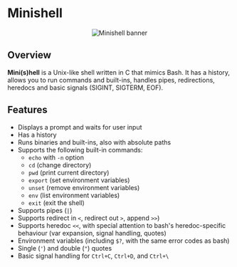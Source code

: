 # Minishell

<p align="center">
<img src="https://github.com/user-attachments/assets/fb4c5361-65d3-43af-8634-f9dae24e1636" alt="Minishell banner"/>
</p>

## Overview

**Mini(s)hell** is a Unix-like shell written in C that mimics Bash. It has a history, allows you to run commands and built-ins, handles pipes, redirections, heredocs and basic signals (SIGINT, SIGTERM, EOF).

## Features

- Displays a prompt and waits for user input
- Has a history
- Runs binaries and built-ins, also with absolute paths
- Supports the following built-in commands:
  - `echo` with `-n` option
  - `cd` (change directory)
  - `pwd` (print current directory)
  - `export` (set environment variables)
  - `unset` (remove environment variables)
  - `env` (list environment variables)
  - `exit` (exit the shell)
- Supports pipes (`|`)
- Supports redirect in `<`, redirect out `>`, append `>>`)
- Supports heredoc `<<`, with special attention to bash's heredoc-specific behaviour (var expansion, signal handling, quotes)
- Environment variables (including `$?`, with the same error codes as bash)
- Single (`'`) and double (`"`) quotes
- Basic signal handling for `Ctrl+C`, `Ctrl+D`, and `Ctrl+\`
